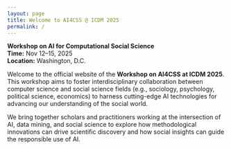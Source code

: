 ```yaml
---
layout: page
title: Welcome to AI4CSS @ ICDM 2025
permalink: /
---
```


**Workshop on AI for Computational Social Science**  
**Time:** Nov 12–15, 2025  
**Location:** Washington, D.C.

Welcome to the official website of the **Workshop on AI4CSS at ICDM 2025**. This workshop aims to foster interdisciplinary collaboration between computer science and social science fields (e.g., sociology, psychology, political science, economics) to harness cutting-edge AI technologies for advancing our understanding of the social world.

We bring together scholars and practitioners working at the intersection of AI, data mining, and social science to explore how methodological innovations can drive scientific discovery and how social insights can guide the responsible use of AI.
